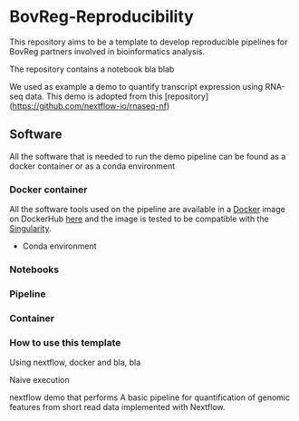 # BovReg-Reproducibility
This repository aims to be a template to develop reproducible pipelines for BovReg partners involved in bioinformatics analysis.

The repository contains a notebook bla blab

We used as example a demo to quantify transcript expression using RNA-seq data. This demo is adopted from this [repository]  (https://github.com/nextflow-io/rnaseq-nf)


## Software

All the software that is needed to run the demo pipeline can be found as a docker container or as a conda environment

### Docker container

All the software tools used on the pipeline are available in a [Docker](http://www.docker.com) image on DockerHub [here](https://hub.docker.com/r/cbcrg/regressive-msa/) and the image is tested to be compatible with the [Singularity](http://singularity.lbl.gov/).


* Conda environment





### Notebooks


### Pipeline

### Container

### How to use this template

Using nextflow, docker and bla, bla

Naive execution











 nextflow demo that performs 
A basic pipeline for quantification of genomic features from short read data implemented with Nextflow.